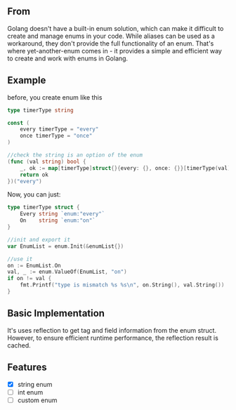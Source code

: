 ## From
Golang doesn't have a built-in enum solution, which can make it difficult to create and manage enums in your code. While aliases can be used as a workaround, they don't provide the full functionality of an enum. That's where yet-another-enum comes in - it provides a simple and efficient way to create and work with enums in Golang.

## Example

before, you create enum like this
```go
type timerType string

const (
    every timerType = "every"
    once timerType = "once"
)

//check the string is an option of the enum
(func (val string) bool {
    _, ok := map[timerType]struct{}{every: {}, once: {}}[timerType(val)]
    return ok
})("every")
```

Now, you can just:
```go
type timerType struct {
    Every string `enum:"every"`
    On    string `enum:"on"`
}

//init and export it
var EnumList = enum.Init(&enumList{})

//use it
on := EnumList.On
val, _ := enum.ValueOf(EnumList, "on")
if on != val {
    fmt.Printf("type is mismatch %s %s\n", on.String(), val.String())
}
```

## Basic Implementation
It's uses reflection to get tag and field information from the enum struct. However, to ensure efficient runtime performance, the reflection result is cached.

## Features
- [x] string enum
- [ ] int enum
- [ ] custom enum